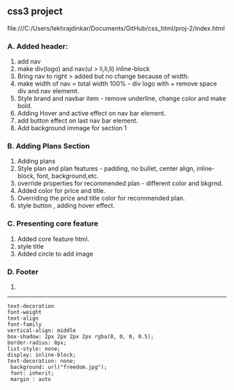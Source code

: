 ## css3 project

file:///C:/Users/lekhrajdinkar/Documents/GitHub/css_html/proj-2/index.html

### A. Added header:
1. add nav
2. make div(logo) and nav(ul > li,li,li) inline-block
3. Bring nav to right > added but no change because of width.
4. make width of nav = total width 100% - div logo with + remove space div  and nav elememt.  
5. Style brand and navbar item - remove underline, change color and make bold.
6. Adding Hover and active effect on nav bar element.
7. add button effect on last nav bar element.
8. Add background immage for section 1

### B. Adding Plans Section
1. Adding plans 
2. Style plan and plan features - padding, no bullet, center align, inline-block, font, background,etc.
3. override properties for recommended plan - different color and bkgrnd.
4. Added color for price and title.
5. Overriding the price and title color for recommended plan.
6. style button , adding hover effect.

### C. Presenting core feature
1. Added core feature html.
2. style title
3. Added circle to add image

### D. Footer
1. 

***
```
text-decoration
font-weight
text-align
font-family
vertical-align: middle
box-shadow: 2px 2px 2px 2px rgba(0, 0, 0, 0.5);
border-radius: 8px;
list-style: none;
display: inline-block;
text-decoration: none;
 background: url("freedom.jpg"); 
 font: inherit;
 margin : auto
```

